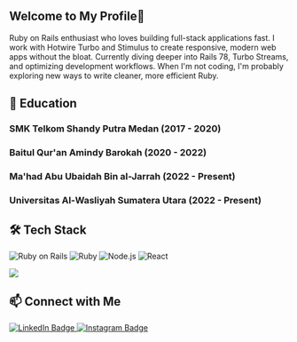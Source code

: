 ## Welcome to My Profile👋
Ruby on Rails enthusiast who loves building full-stack applications fast. I work with Hotwire Turbo and Stimulus to create responsive, modern web apps without the bloat. Currently diving deeper into Rails 78, Turbo Streams, and optimizing development workflows. When I'm not coding, I'm probably exploring new ways to write cleaner, more efficient Ruby.

## 🏫 Education
  
### SMK Telkom Shandy Putra Medan (2017 - 2020)
### Baitul Qur'an Amindy Barokah (2020 - 2022)
### Ma'had Abu Ubaidah Bin al-Jarrah (2022 - Present)
### Universitas Al-Wasliyah Sumatera Utara (2022 - Present)

## 🛠 Tech Stack

![Ruby on Rails](https://img.shields.io/badge/Ruby_on_Rails%20-%20black?logo=rubyonrails&logoColor=red)
![Ruby](https://img.shields.io/badge/Ruby%20-%20black?logo=ruby&logoColor=red)
![Node.js](https://img.shields.io/badge/Node.js%20-%20black?logo=nodedotjs)
![React](https://img.shields.io/badge/React%20-%20black?logo=react)

<p>
  <a href="https://github.com/anuraghazra/github-readme-stats">
    <img src="https://github-readme-stats.vercel.app/api/top-langs/?username=hangodek&layout=compact&theme=dark&count_private=true&hide_border=true&title_color=ffffff&text_color=ffffff&bg_color=0d1117&icon_color=79ff97&border_color=ffffff" />
  </a>
</p>

## 📫 Connect with Me

<p>
  <a href="https://www.linkedin.com/in/muhammad-farhan-pulungan-2b9a7a192/">
    <img src="https://img.shields.io/badge/LinkedIn-%230077B5?style=for-the-badge&logo=linkedin&logoColor=white" alt="LinkedIn Badge"/>
  </a>
  <a href="https://www.instagram.com/han.godek/">
    <img src="https://img.shields.io/badge/Instagram-%23E4405F?style=for-the-badge&logo=instagram&logoColor=white" alt="Instagram Badge"/>
  </a>
</p>

